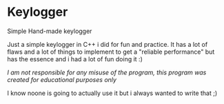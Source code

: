 # Keylogger
Simple Hand-made keylogger

Just a simple keylogger in C++ i did for fun and practice. It has a lot of flaws and a lot of things to implement to get a "reliable performance" but has the essence and i had a lot of fun doing it :)

*I am not responsible for any misuse of the program, this program was created for educational purposes only*

I know noone is going to actually use it but i always wanted to write that ;)
